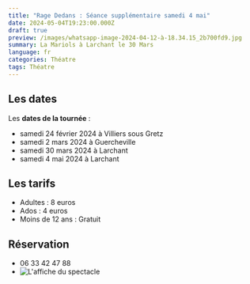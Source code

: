 ```yaml
---
title: "Rage Dedans : Séance supplémentaire samedi 4 mai"
date: 2024-05-04T19:23:00.000Z
draft: true
preview: /images/whatsapp-image-2024-04-12-à-18.34.15_2b700fd9.jpg
summary: La Mariols à Larchant le 30 Mars
language: fr
categories: Théatre
tags: Théatre
---
```

## Les dates

Les **dates de la tournée** :

* samedi 24 février 2024 à Villiers sous Gretz
* samedi 2 mars 2024 à Guercheville
* samedi 30 mars 2024 à Larchant
* samedi 4 mai 2024 à Larchant

## Les tarifs

* Adultes : 8 euros
* Ados : 4 euros
* Moins de 12 ans : Gratuit

## Réservation

* 06 33 42 47 88
* ![](/images/whatsapp-image-2024-04-12-à-18.34.15_2b700fd9.jpg "L'affiche du spectacle")
